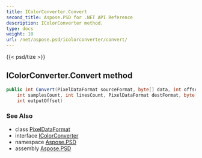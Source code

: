 ```yaml
---
title: IColorConverter.Convert
second_title: Aspose.PSD for .NET API Reference
description: IColorConverter method. 
type: docs
weight: 10
url: /net/aspose.psd/icolorconverter/convert/
---
```

{{< psd/tize >}}
## IColorConverter.Convert method

```csharp
public int Convert(PixelDataFormat sourceFormat, byte[] data, int offset, int bitStart, 
    int samplesCount, int linesCount, PixelDataFormat destFormat, byte[] outputData, 
    int outputOffset)
```

### See Also

* class [PixelDataFormat](../../pixeldataformat/)
* interface [IColorConverter](../)
* namespace [Aspose.PSD](../../icolorconverter/)
* assembly [Aspose.PSD](../../../)



